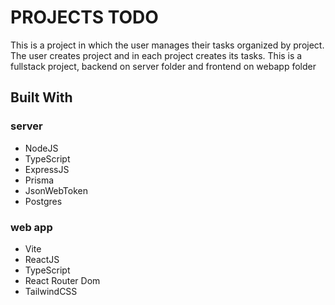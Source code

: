 # PROJECTS TODO

This is a project in which the user manages their tasks organized by project. The user creates project and in each project creates its tasks.
This is a fullstack project, backend on server folder and frontend on webapp folder

## Built With
### server
- NodeJS
- TypeScript
- ExpressJS
- Prisma
- JsonWebToken
- Postgres

### web app
- Vite
- ReactJS
- TypeScript
- React Router Dom
- TailwindCSS

